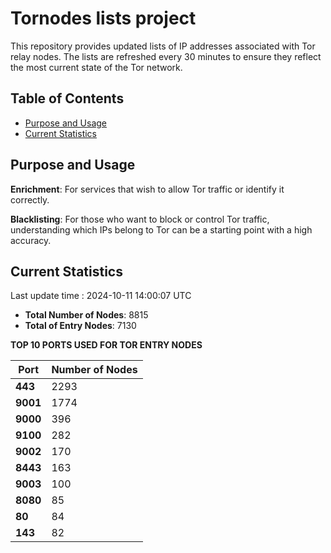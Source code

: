 # Tornodes lists project

This repository provides updated lists of IP addresses associated with Tor relay nodes. The lists are refreshed every 30 minutes to ensure they reflect the most current state of the Tor network.

## Table of Contents

- [Purpose and Usage](#purpose-and-usage)
- [Current Statistics](#current-statistics)


## Purpose and Usage

**Enrichment**: For services that wish to allow Tor traffic or identify it correctly.

**Blacklisting**: For those who want to block or control Tor traffic, understanding which IPs belong to Tor can be a starting point with a high accuracy.

## Current Statistics

Last update time : 2024-10-11 14:00:07 UTC

- **Total Number of Nodes**: 8815
- **Total of Entry Nodes**: 7130

**TOP 10 PORTS USED FOR TOR ENTRY NODES**

| **Port** | **Number of Nodes** |
|------|-----------------|
| **443**   | 2293  |
| **9001**   | 1774  |
| **9000**   | 396  |
| **9100**   | 282  |
| **9002**   | 170  |
| **8443**   | 163  |
| **9003**   | 100  |
| **8080**   | 85  |
| **80**   | 84  |
| **143**   | 82  |

